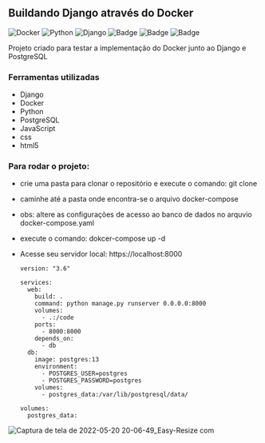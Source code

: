 ## Buildando Django através do Docker
![Docker](https://img.shields.io/badge/docker-%230db7ed.svg?style=for-the-badge&logo=docker&logoColor=white)
![Python](https://img.shields.io/badge/python-3670A0?style=for-the-badge&logo=python&logoColor=ffdd54)
![Django](https://img.shields.io/badge/django-%23092E20.svg?style=for-the-badge&logo=django&logoColor=white)
![Badge](https://img.shields.io/badge/JavaScript-F7DF1E?style=for-the-badge&logo=javascript&logoColor=black)
![Badge](https://img.shields.io/badge/CSS-239120?&style=for-the-badge&logo=css3&logoColor=white)
![Badge](https://img.shields.io/badge/HTML5-E34F26?style=for-the-badge&logo=html5&logoColor=white)


Projeto criado para testar a implementação do Docker junto ao Django e PostgreSQL 

### Ferramentas utilizadas

- Django
- Docker
- Python
- PostgreSQL
- JavaScript
- css
- html5

### Para rodar o projeto:

- crie uma pasta para clonar o repositório e execute o comando: git clone 
- caminhe até a pasta onde encontra-se o arquivo docker-compose
- obs: altere as configurações de acesso ao banco de dados no arquvio docker-compose.yaml
- execute o comando: dokcer-compose up -d 
- Acesse seu servidor local: https://localhost:8000

      version: "3.6"

      services:
        web:
          build: .
          command: python manage.py runserver 0.0.0.0:8000
          volumes:
            - .:/code
          ports:
            - 8000:8000
          depends_on:
            - db
        db:
          image: postgres:13
          environment:
            - POSTGRES_USER=postgres
            - POSTGRES_PASSWORD=postgres
          volumes:
            - postgres_data:/var/lib/postgresql/data/

      volumes:
        postgres_data:
      
      
![Captura de tela de 2022-05-20 20-06-49_Easy-Resize com](https://user-images.githubusercontent.com/87938869/169623343-b9b90038-176d-4bc7-8ee3-9d5f0f7b264e.jpg)
